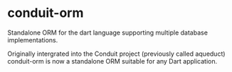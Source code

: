 # conduit-orm
Standalone ORM for the dart language supporting multiple database implementations.

Originally intergrated into the Conduit project (previously called aqueduct) conduit-orm is now a standalone ORM suitable for any Dart application.

